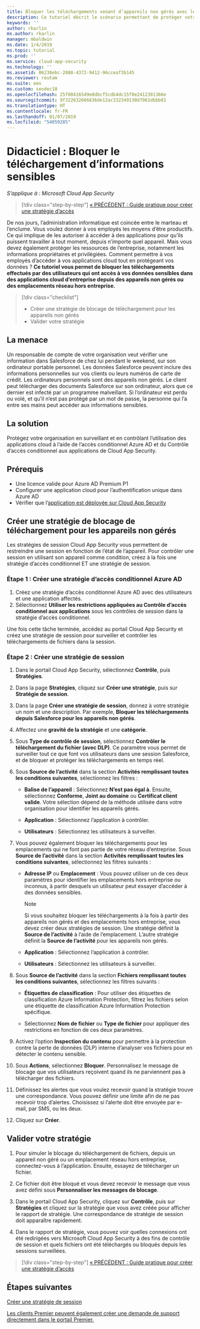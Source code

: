 ```yaml
---
title: Bloquer les téléchargements venant d’appareils non gérés avec le contrôle d’application par accès conditionnel Cloud App Security
description: Ce tutoriel décrit le scénario permettant de protéger votre organisation contre les téléchargements de données sensibles sur des appareils non gérés en utilisant les fonctionnalités du proxy inversé Azure AD.
keywords: ''
author: rkarlin
ms.author: rkarlin
manager: mbaldwin
ms.date: 1/4/2019
ms.topic: tutorial
ms.prod: ''
ms.service: cloud-app-security
ms.technology: ''
ms.assetid: 06238ebc-2088-4372-9412-96cceaf3b145
ms.reviewer: reutam
ms.suite: ems
ms.custom: seodec18
ms.openlocfilehash: 25f08416549e8dbcf5cdb4dc15f0e2412381366e
ms.sourcegitcommit: 9f322632666636de12ac332349130d7961dbbb81
ms.translationtype: HT
ms.contentlocale: fr-FR
ms.lasthandoff: 01/07/2019
ms.locfileid: "54059285"
---
```

# <a name="tutorial-block-download-of-sensitive-information"></a>Didacticiel : Bloquer le téléchargement d’informations sensibles 

*S’applique à : Microsoft Cloud App Security*

>[!div class="step-by-step"]
[« PRÉCÉDENT : Guide pratique pour créer une stratégie d’accès](access-policy-aad.md)

De nos jours, l’administration informatique est coincée entre le marteau et l’enclume. Vous voulez donner à vos employés les moyens d’être productifs. Ce qui implique de les autoriser à accéder à des applications pour qu’ils puissent travailler à tout moment, depuis n’importe quel appareil. Mais vous devez également protéger les ressources de l’entreprise, notamment les informations propriétaires et privilégiées. Comment permettre à vos employés d’accéder à vos applications cloud tout en protégeant vos données ? **Ce tutoriel vous permet de bloquer les téléchargements effectués par des utilisateurs qui ont accès à vos données sensibles dans des applications cloud d’entreprise depuis des appareils non gérés ou des emplacements réseau hors entreprise.**

> [!div class="checklist"]
> * Créer une stratégie de blocage de téléchargement pour les appareils non gérés
> * Valider votre stratégie


## <a name="the-threat"></a>La menace

Un responsable de compte de votre organisation veut vérifier une information dans Salesforce de chez lui pendant le weekend, sur son ordinateur portable personnel. Les données Salesforce peuvent inclure des informations personnelles sur vos clients ou leurs numéros de carte de crédit. Les ordinateurs personnels sont des appareils non gérés. Le client peut télécharger des documents Salesforce sur son ordinateur, alors que ce dernier est infecté par un programme malveillant. Si l’ordinateur est perdu ou volé, et qu’il n’est pas protégé par un mot de passe, la personne qui l’a entre ses mains peut accéder aux informations sensibles.

## <a name="the-solution"></a>La solution

Protégez votre organisation en surveillant et en contrôlant l’utilisation des applications cloud à l’aide de l’accès conditionnel Azure AD et du Contrôle d’accès conditionnel aux applications de Cloud App Security.  

## <a name="prerequisites"></a>Prérequis

- Une licence valide pour Azure AD Premium P1
- Configurer une application cloud pour l’authentification unique dans Azure AD  
- Vérifier que l’[application est déployée sur Cloud App Security](proxy-deployment-aad.md)

## <a name="create-a-block-download-policy-for-unmanaged-devices"></a>Créer une stratégie de blocage de téléchargement pour les appareils non gérés  

Les stratégies de session Cloud App Security vous permettent de restreindre une session en fonction de l’état de l’appareil. Pour contrôler une session en utilisant son appareil comme condition, créez à la fois une stratégie d’accès conditionnel ET une stratégie de session.

### <a name="step-1-create-an-azure-ad-conditional-access-policy"></a>Étape 1 : Créer une stratégie d’accès conditionnel Azure AD

1. Créez une stratégie d’accès conditionnel Azure AD avec des utilisateurs et une application affectés.
2. Sélectionnez **Utiliser les restrictions appliquées au Contrôle d’accès conditionnel aux applications** sous les contrôles de session dans la stratégie d’accès conditionnel.

Une fois cette tâche terminée, accédez au portail Cloud App Security et créez une stratégie de session pour surveiller et contrôler les téléchargements de fichiers dans la session.

### <a name="step-2-create-a-session-policy"></a>Étape 2 : Créer une stratégie de session

1. Dans le portail Cloud App Security, sélectionnez **Contrôle**, puis **Stratégies**. 

2. Dans la page **Stratégies**, cliquez sur **Créer une stratégie**, puis sur **Stratégie de session**.
 
3. Dans la page **Créer une stratégie de session**, donnez à votre stratégie un nom et une description. Par exemple, **Bloquer les téléchargements depuis Salesforce pour les appareils non gérés**.

4. Affectez une **gravité de la stratégie** et une **catégorie**.

5. Sous **Type de contrôle de session**, sélectionnez **Contrôler le téléchargement du fichier (avec DLP)**. Ce paramètre vous permet de surveiller tout ce que font vos utilisateurs dans une session Salesforce, et de bloquer et protéger les téléchargements en temps réel.

6. Sous **Source de l’activité** dans la section **Activités remplissant toutes les conditions suivantes**, sélectionnez les filtres : 

   - **Balise de l’appareil** : Sélectionnez **N’est pas égal à**. Ensuite, sélectionnez **Conforme**, **Joint au domaine** ou **Certificat client valide**. Votre sélection dépend de la méthode utilisée dans votre organisation pour identifier les appareils gérés. 

   - **Application** : Sélectionnez l’application à contrôler.  

   - **Utilisateurs** : Sélectionnez les utilisateurs à surveiller.  

7. Vous pouvez également bloquer les téléchargements pour les emplacements qui ne font pas partie de votre réseau d’entreprise. Sous **Source de l’activité** dans la section **Activités remplissant toutes les conditions suivantes**, sélectionnez les filtres suivants :

   - **Adresse IP** ou **Emplacement** : Vous pouvez utiliser un de ces deux paramètres pour identifier les emplacements hors entreprise ou inconnus, à partir desquels un utilisateur peut essayer d’accéder à des données sensibles.

     > [!NOTE]
     > Si vous souhaitez bloquer les téléchargements à la fois à partir des appareils non gérés et des emplacements hors entreprise, vous devez créer deux stratégies de session. Une stratégie définit la **Source de l’activité** à l’aide de l’emplacement. L’autre stratégie définit la **Source de l’activité** pour les appareils non gérés.

   - **Application** : Sélectionnez l’application à contrôler.

   - **Utilisateurs** : Sélectionnez les utilisateurs à surveiller.  

8. Sous **Source de l’activité** dans la section **Fichiers remplissant toutes les conditions suivantes**, sélectionnez les filtres suivants : 

   - **Étiquettes de classification** : Pour utiliser des étiquettes de classification Azure Information Protection, filtrez les fichiers selon une étiquette de classification Azure Information Protection spécifique.

   - Sélectionnez **Nom de fichier** ou **Type de fichier** pour appliquer des restrictions en fonction de ces deux paramètres.
9. Activez l’option **Inspection du contenu** pour permettre à la protection contre la perte de données (DLP) interne d’analyser vos fichiers pour en détecter le contenu sensible. 

10. Sous **Actions**, sélectionnez **Bloquer**. Personnalisez le message de blocage que vos utilisateurs reçoivent quand ils ne parviennent pas à télécharger des fichiers.  

11. Définissez les alertes que vous voulez recevoir quand la stratégie trouve une correspondance. Vous pouvez définir une limite afin de ne pas recevoir trop d’alertes. Choisissez si l’alerte doit être envoyée par e-mail, par SMS, ou les deux.

12. Cliquez sur **Créer**.  

## <a name="validate-your-policy"></a>Valider votre stratégie

1. Pour simuler le blocage du téléchargement de fichiers, depuis un appareil non géré ou un emplacement réseau hors entreprise, connectez-vous à l’application. Ensuite, essayez de télécharger un fichier.

2. Ce fichier doit être bloqué et vous devez recevoir le message que vous avez défini sous **Personnaliser les messages de blocage**. 

3. Dans le portail Cloud App Security, cliquez sur **Contrôle**, puis sur **Stratégies** et cliquez sur la stratégie que vous avez créée pour afficher le rapport de stratégie. Une correspondance de stratégie de session doit apparaître rapidement. 

4. Dans le rapport de stratégie, vous pouvez voir quelles connexions ont été redirigées vers Microsoft Cloud App Security à des fins de contrôle de session et quels fichiers ont été téléchargés ou bloqués depuis les sessions surveillées.

>[!div class="step-by-step"]
[« PRÉCÉDENT : Guide pratique pour créer une stratégie d’accès](access-policy-aad.md)

## <a name="next-steps"></a>Étapes suivantes
  
[Créer une stratégie de session](session-policy-aad.md)   

[Les clients Premier peuvent également créer une demande de support directement dans le portail Premier.](https://premier.microsoft.com/)  
  
  